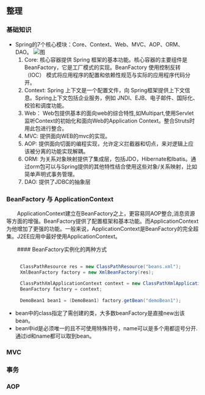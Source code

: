 ## 整理
### 基础知识
 
 * Spring的7个核心模块：Core、Context、Web、MVC、AOP、ORM、DAO。
 ![图](http://image.it168.com/cms/2007-10-31/Image/2007103193225.jpg)
   1. Core:    核心容器提供 Spring 框架的基本功能。核心容器的主要组件是 BeanFactory，它是工厂模式的实现。BeanFactory 使用控制反转 （IOC） 模式将应用程序的配置和依赖性规范与实际的应用程序代码分开。
   2. Context: Spring 上下文是一个配置文件，向 Spring框架提供上下文信息。Spring上下文包括企业服务，例如 JNDI、EJB、电子邮件、国际化、校验和调度功能。
   3. Web：              Web包提供基本的面向web的综合特性,如Multipart,使用Servlet监听Context的初始化和面向Web的Application Context。整合Struts时用此包进行整合。
   4. MVC:     提供面向WEB的mvc的实现。
   5. AOP:     提供面向切面的编程实现，允许定义拦截器和切点，来对逻辑上应该被分离的功能实现解耦。
   6. ORM:     为关系对象映射提供了集成层，包括JDO，Hibernate和Ibatis。通过orm包可以与Spring提供的其他特性结合使用这些对象/关系映射，比如简单声明式事务管理。
   7. DAO:     提供了JDBC的抽象层

### BeanFactory 与 ApplicationContext

　　ApplicationContext建立在BeanFactory之上，更容易同AOP整合,消息资源等方面的增强。BeanFactory提供了配置框架和基本功能。而ApplicationContext为他增加了更强的功能。一般来说，ApplicationContext是BeanFactory的完全超集。J2EE应用中最好使用ApplicationContext。

　　#### BeanFactory实例化的两种方式
	
   ```java
   		
	   	ClassPathResource res = new ClassPathResource("beans.xml");    		//方法一 
		XmlBeanFactory factory = new XmlBeanFactory(res);
		
		ClassPathXmlApplicationContext context = new ClassPathXmlApplicationContext("beans.xml"); //方法二
		BeanFactory factory = context;
		
		DemoBean1 bean1 = (DemoBean1) factory.getBean("demoBean1");
   ```
   
   * bean中的class指定了需创建的类，大多数beanFactory是直接new出该bean。
   * bean中id是必须唯一的且不可使用特殊符号，name可以是多个用都逗号分开.通过id和name都可以取到bean。
   
   
### MVC

### 事务

### AOP